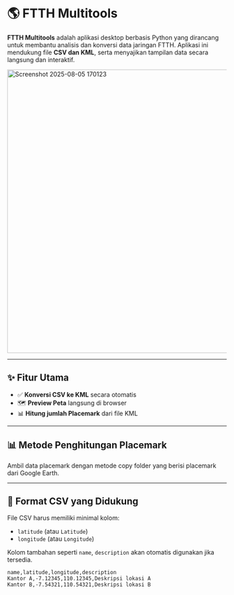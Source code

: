 # 🌎 FTTH Multitools

**FTTH Multitools** adalah aplikasi desktop berbasis Python yang dirancang untuk membantu analisis dan konversi data jaringan FTTH. Aplikasi ini mendukung file **CSV dan KML**, serta menyajikan tampilan data secara langsung dan interaktif.

<img width="821" height="651" alt="Screenshot 2025-08-05 170123" src="https://github.com/user-attachments/assets/54c8e0ca-95a7-48f8-9ced-6a091682db67" />


---

## ✨ Fitur Utama

- ✅ **Konversi CSV ke KML** secara otomatis
- 🗺️ **Preview Peta** langsung di browser
- 📊 **Hitung jumlah Placemark** dari file KML

---

## 📊 Metode Penghitungan Placemark

Ambil data placemark dengan metode copy folder yang berisi placemark dari Google Earth. 

---

## 📁 Format CSV yang Didukung

File CSV harus memiliki minimal kolom:
- `latitude` (atau `Latitude`)
- `longitude` (atau `Longitude`)

Kolom tambahan seperti `name`, `description` akan otomatis digunakan jika tersedia.

```csv
name,latitude,longitude,description
Kantor A,-7.12345,110.12345,Deskripsi lokasi A
Kantor B,-7.54321,110.54321,Deskripsi lokasi B


